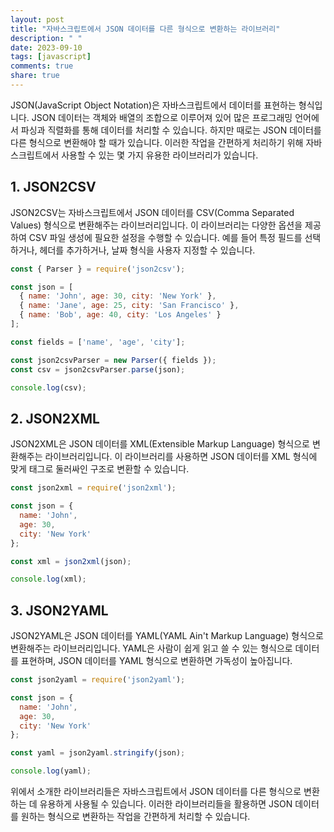 ```yaml
---
layout: post
title: "자바스크립트에서 JSON 데이터를 다른 형식으로 변환하는 라이브러리"
description: " "
date: 2023-09-10
tags: [javascript]
comments: true
share: true
---
```


JSON(JavaScript Object Notation)은 자바스크립트에서 데이터를 표현하는 형식입니다. JSON 데이터는 객체와 배열의 조합으로 이루어져 있어 많은 프로그래밍 언어에서 파싱과 직렬화를 통해 데이터를 처리할 수 있습니다. 하지만 때로는 JSON 데이터를 다른 형식으로 변환해야 할 때가 있습니다. 이러한 작업을 간편하게 처리하기 위해 자바스크립트에서 사용할 수 있는 몇 가지 유용한 라이브러리가 있습니다.

## 1. JSON2CSV

JSON2CSV는 자바스크립트에서 JSON 데이터를 CSV(Comma Separated Values) 형식으로 변환해주는 라이브러리입니다. 이 라이브러리는 다양한 옵션을 제공하여 CSV 파일 생성에 필요한 설정을 수행할 수 있습니다. 예를 들어 특정 필드를 선택하거나, 헤더를 추가하거나, 날짜 형식을 사용자 지정할 수 있습니다.

```javascript
const { Parser } = require('json2csv');

const json = [
  { name: 'John', age: 30, city: 'New York' },
  { name: 'Jane', age: 25, city: 'San Francisco' },
  { name: 'Bob', age: 40, city: 'Los Angeles' }
];

const fields = ['name', 'age', 'city'];

const json2csvParser = new Parser({ fields });
const csv = json2csvParser.parse(json);

console.log(csv);
```

## 2. JSON2XML

JSON2XML은 JSON 데이터를 XML(Extensible Markup Language) 형식으로 변환해주는 라이브러리입니다. 이 라이브러리를 사용하면 JSON 데이터를 XML 형식에 맞게 태그로 둘러싸인 구조로 변환할 수 있습니다.

```javascript
const json2xml = require('json2xml');

const json = {
  name: 'John',
  age: 30,
  city: 'New York'
};

const xml = json2xml(json);

console.log(xml);
```

## 3. JSON2YAML

JSON2YAML은 JSON 데이터를 YAML(YAML Ain't Markup Language) 형식으로 변환해주는 라이브러리입니다. YAML은 사람이 쉽게 읽고 쓸 수 있는 형식으로 데이터를 표현하며, JSON 데이터를 YAML 형식으로 변환하면 가독성이 높아집니다.

```javascript
const json2yaml = require('json2yaml');

const json = {
  name: 'John',
  age: 30,
  city: 'New York'
};

const yaml = json2yaml.stringify(json);

console.log(yaml);
```

위에서 소개한 라이브러리들은 자바스크립트에서 JSON 데이터를 다른 형식으로 변환하는 데 유용하게 사용될 수 있습니다. 이러한 라이브러리들을 활용하면 JSON 데이터를 원하는 형식으로 변환하는 작업을 간편하게 처리할 수 있습니다.